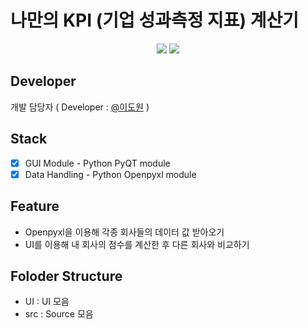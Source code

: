 # 나만의 KPI (기업 성과측정 지표) 계산기
<p align="center">
<img src="https://img.shields.io/badge/Python-black?style=flat&logo=Python&logoColor=#3776AB"/>
<img src="https://img.shields.io/badge/PyQt-black?style=flat&logo=Qt&logoColor=#3776AB"/>      
</p>

## Developer
개발 담당자 ( Developer  : [@이도원](https://github.com/II-DW) )

## Stack

- [X] GUI Module - Python PyQT module
- [X] Data Handling - Python Openpyxl module

## Feature

- Openpyxl을 이용해 각종 회사들의 데이터 값 받아오기
- UI를 이용해 내 회사의 점수를 계산한 후 다른 회사와 비교하기


## Foloder Structure
- UI : UI 모음
- src : Source 모음